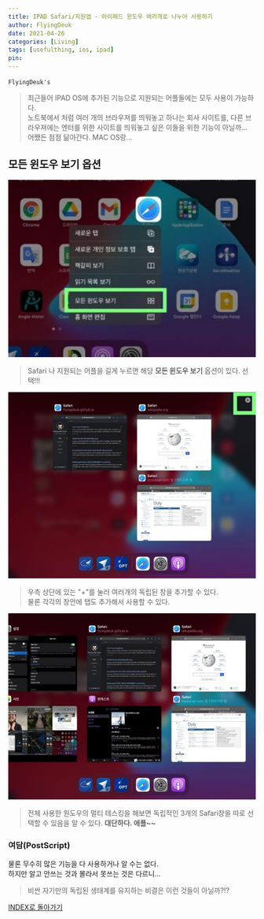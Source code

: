 ```yaml
---
title: IPAD Safari/지원앱 - 아이패드 윈도우 여러개로 나누어 사용하기
author: FlyingDeuk
date: 2021-04-26
categories: [Living]
tags: [usefulthing, ios, ipad]
pin:
---
```


`FlyingDeuk's`
> 최근들어 IPAD OS에 추가된 기능으로 지원되는 어플들에는 모두 사용이 가능하다. <br>
노트북에서 처럼 여러 개의 브라우져를 띄워놓고 하나는 회사 사이트를, 다른 브라우져에는 엔터를 위한 사이트를 띄워놓고 싶은 이들을 위한 기능이 아닐까...<br>
어쨌든 점점 닮아간다. MAC OS랑...

## 모든 윈도우 보기 옵션
![window](/img/living/ipad/window.jpg)
>Safari 나 지원되는 어플을 길게 누르면 해당 **모든 윈도우 보기** 옵션이 있다. 선택!!!

![window](/img/living/ipad/window1.jpg)
>우측 상단에 있는 "+"를 눌러 여러개의 독립된 창을 추가할 수 있다.<br>
물론 각각의 창안에 탭도 추가해서 사용할 수 있다.  

![window](/img/living/ipad/window2.jpg)
>전체 사용한 원도우의 멀티 테스킹을 해보면 독립적인 3개의 Safari창을 따로 선택할 수 있음을 알 수 있다.
**대단하다. 애플~~**

### 여담(PostScript)
물론 무수히 많은 기능을 다 사용하거나 알 수는 없다. <br>
하지만 알고 안쓰는 것과 몰라서 못쓰는 것은 다르니...<br>
>비싼 자기만의 독립된 생태계를 유지하는 비결은 이런 것들이 아닐까?!?

[INDEX로 돌아가기](/posts/Ipad/)
